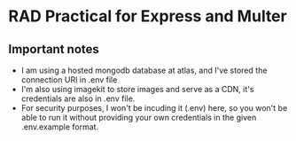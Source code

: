 # RAD Practical for Express and Multer

## Important notes

- I am using a hosted mongodb database at atlas, and I've stored the connection URI in .env file
- I'm also using imagekit to store images and serve as a CDN, it's credentials are also in .env file.
- For security purposes, I won't be incuding it (.env) here, so you won't be able to run it without providing your own credentials in the given .env.example format.